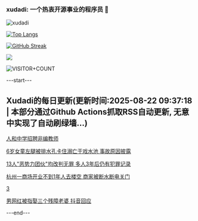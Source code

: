 ### xudadi: 一个热衷开源事业的程序员 👋

![xudadi](https://github-readme-stats-git-masterorgs-github-readme-stats-team.vercel.app/api?username=xudadi)

[![Top Langs](https://github-readme-stats.vercel.app/api/top-langs/?username=xudadi)](https://github.com/anuraghazra/github-readme-stats)

[![GitHub Streak](https://streak-stats.demolab.com?user=xudadi&locale=zh_Hans)](https://git.io/streak-stats)

![](https://raw.githubusercontent.com/xudadi/xudadi/main/assets/github-contribution-grid-snake.svg)

![VISITOR+COUNT](https://komarev.com/ghpvc/?username=xudadi&label=VISITOR+COUNT)


---start---

## Xudadi的每日更新(更新时间:2025-08-22 09:37:18 | 本部分通过Github Actions抓取RSS自动更新, 无意中实现了自动刷绿墙...)

[人和中学招聘非编教师](https://www.gongkaoleida.com/article/2579974)

[6岁女童左腿被排水孔卡住溺亡于戏水池 事故原因披露](https://m.163.com/news/article/K7H35CDA0514R9P4.html)

[13人"恶势力团伙"均改判无罪 多人3年后仍有犯罪记录](https://m.163.com/news/article/K7GK1V370514R9P4.html)

[杭州一商场开业不到1年人去楼空 商家被断水断电关门](https://m.163.com/news/article/K7H6F4UD0001899O.html)

[3](https://m.163.com/touch/news/sub/domestic)

[男网红被指娶三个残障老婆 抖音回应](https://m.163.com/news/article/K7GPJSGJ05561G0D.html)

---end---
